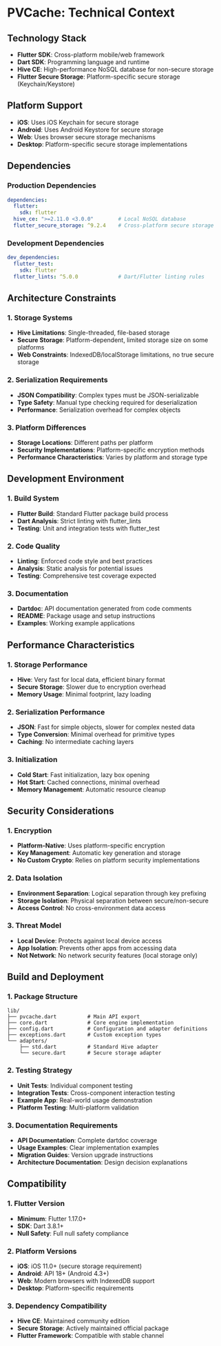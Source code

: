 # PVCache: Technical Context

## Technology Stack
- **Flutter SDK**: Cross-platform mobile/web framework
- **Dart SDK**: Programming language and runtime
- **Hive CE**: High-performance NoSQL database for non-secure storage
- **Flutter Secure Storage**: Platform-specific secure storage (Keychain/Keystore)

## Platform Support
- **iOS**: Uses iOS Keychain for secure storage
- **Android**: Uses Android Keystore for secure storage  
- **Web**: Uses browser secure storage mechanisms
- **Desktop**: Platform-specific secure storage implementations

## Dependencies

### Production Dependencies
```yaml
dependencies:
  flutter:
    sdk: flutter
  hive_ce: ">=2.11.0 <3.0.0"        # Local NoSQL database
  flutter_secure_storage: ^9.2.4    # Cross-platform secure storage
```

### Development Dependencies
```yaml
dev_dependencies:
  flutter_test:
    sdk: flutter
  flutter_lints: ^5.0.0             # Dart/Flutter linting rules
```

## Architecture Constraints

### 1. Storage Systems
- **Hive Limitations**: Single-threaded, file-based storage
- **Secure Storage**: Platform-dependent, limited storage size on some platforms
- **Web Constraints**: IndexedDB/localStorage limitations, no true secure storage

### 2. Serialization Requirements  
- **JSON Compatibility**: Complex types must be JSON-serializable
- **Type Safety**: Manual type checking required for deserialization
- **Performance**: Serialization overhead for complex objects

### 3. Platform Differences
- **Storage Locations**: Different paths per platform
- **Security Implementations**: Platform-specific encryption methods
- **Performance Characteristics**: Varies by platform and storage type

## Development Environment

### 1. Build System
- **Flutter Build**: Standard Flutter package build process
- **Dart Analysis**: Strict linting with flutter_lints
- **Testing**: Unit and integration tests with flutter_test

### 2. Code Quality
- **Linting**: Enforced code style and best practices
- **Analysis**: Static analysis for potential issues
- **Testing**: Comprehensive test coverage expected

### 3. Documentation
- **Dartdoc**: API documentation generated from code comments
- **README**: Package usage and setup instructions
- **Examples**: Working example applications

## Performance Characteristics

### 1. Storage Performance
- **Hive**: Very fast for local data, efficient binary format
- **Secure Storage**: Slower due to encryption overhead
- **Memory Usage**: Minimal footprint, lazy loading

### 2. Serialization Performance
- **JSON**: Fast for simple objects, slower for complex nested data
- **Type Conversion**: Minimal overhead for primitive types
- **Caching**: No intermediate caching layers

### 3. Initialization
- **Cold Start**: Fast initialization, lazy box opening
- **Hot Start**: Cached connections, minimal overhead
- **Memory Management**: Automatic resource cleanup

## Security Considerations

### 1. Encryption
- **Platform-Native**: Uses platform-specific encryption
- **Key Management**: Automatic key generation and storage
- **No Custom Crypto**: Relies on platform security implementations

### 2. Data Isolation
- **Environment Separation**: Logical separation through key prefixing
- **Storage Isolation**: Physical separation between secure/non-secure
- **Access Control**: No cross-environment data access

### 3. Threat Model
- **Local Device**: Protects against local device access
- **App Isolation**: Prevents other apps from accessing data
- **Not Network**: No network security features (local storage only)

## Build and Deployment

### 1. Package Structure
```
lib/
├── pvcache.dart          # Main API export
├── core.dart             # Core engine implementation  
├── config.dart           # Configuration and adapter definitions
├── exceptions.dart       # Custom exception types
└── adapters/
    ├── std.dart          # Standard Hive adapter
    └── secure.dart       # Secure storage adapter
```

### 2. Testing Strategy
- **Unit Tests**: Individual component testing
- **Integration Tests**: Cross-component interaction testing
- **Example App**: Real-world usage demonstration
- **Platform Testing**: Multi-platform validation

### 3. Documentation Requirements
- **API Documentation**: Complete dartdoc coverage
- **Usage Examples**: Clear implementation examples
- **Migration Guides**: Version upgrade instructions
- **Architecture Documentation**: Design decision explanations

## Compatibility

### 1. Flutter Version
- **Minimum**: Flutter 1.17.0+
- **SDK**: Dart 3.8.1+
- **Null Safety**: Full null safety compliance

### 2. Platform Versions
- **iOS**: iOS 11.0+ (secure storage requirement)
- **Android**: API 18+ (Android 4.3+)
- **Web**: Modern browsers with IndexedDB support
- **Desktop**: Platform-specific requirements

### 3. Dependency Compatibility
- **Hive CE**: Maintained community edition
- **Secure Storage**: Actively maintained official package
- **Flutter Framework**: Compatible with stable channel

